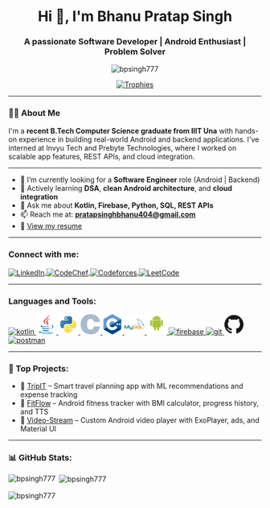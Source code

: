 <h1 align="center">Hi 👋, I'm Bhanu Pratap Singh</h1>
<h3 align="center">A passionate Software Developer | Android Enthusiast | Problem Solver</h3>

<p align="center">
  <img src="https://komarev.com/ghpvc/?username=bpsingh777&label=Profile%20views&color=0e75b6&style=flat" alt="bpsingh777" />
</p>

<p align="center">
  <a href="https://github.com/ryo-ma/github-profile-trophy">
    <img src="https://github-profile-trophy.vercel.app/?username=bpsingh777&theme=onedark&row=1&column=7" alt="Trophies" />
  </a>
</p>

---

### 👨‍💻 About Me

I'm a **recent B.Tech Computer Science graduate from IIIT Una** with hands-on experience in building real-world Android and backend applications. I've interned at Invyu Tech and Prebyte Technologies, where I worked on scalable app features, REST APIs, and cloud integration.

---

- 🔭 I’m currently looking for a **Software Engineer** role (Android | Backend)
- 🌱 Actively learning **DSA**, **clean Android architecture**, and **cloud integration**
- 💬 Ask me about **Kotlin, Firebase, Python, SQL, REST APIs**
- 📫 Reach me at: **pratapsinghbhanu404@gmail.com**
- 📝 [View my resume](https://drive.google.com/file/d/1-aubIAVqqXxwPZ-WXT4r9i5V1wNYlI-Z/view?usp=drive_link)

---

<h3 align="left">Connect with me:</h3>
<p align="left">
  <a href="https://linkedin.com/in/pr-bhanu-singh" target="blank">
    <img align="center" src="https://raw.githubusercontent.com/rahuldkjain/github-profile-readme-generator/master/src/images/icons/Social/linked-in-alt.svg" alt="LinkedIn" height="30" width="40" />
  </a>
  <a href="https://www.codechef.com/users/bhanu773" target="blank">
    <img align="center" src="https://cdn.jsdelivr.net/npm/simple-icons@3.1.0/icons/codechef.svg" alt="CodeChef" height="30" width="40" />
  </a>
  <a href="https://codeforces.com/profile/bpcode__07" target="blank">
    <img align="center" src="https://raw.githubusercontent.com/rahuldkjain/github-profile-readme-generator/master/src/images/icons/Social/codeforces.svg" alt="Codeforces" height="30" width="40" />
  </a>
  <a href="https://www.leetcode.com/bpcode__07" target="blank">
    <img align="center" src="https://raw.githubusercontent.com/rahuldkjain/github-profile-readme-generator/master/src/images/icons/Social/leet-code.svg" alt="LeetCode" height="30" width="40" />
  </a>
</p>

---

<h3 align="left">Languages and Tools:</h3>
<p align="left">
  <a href="https://kotlinlang.org" target="_blank" rel="noreferrer">
    <img src="https://www.vectorlogo.zone/logos/kotlinlang/kotlinlang-icon.svg" alt="kotlin" width="40" height="40"/>
  </a>
  <a href="https://www.oracle.com/java/" target="_blank" rel="noreferrer">
    <img src="https://raw.githubusercontent.com/devicons/devicon/master/icons/java/java-original.svg" alt="java" width="40" height="40"/>
  </a>
  <a href="https://www.python.org" target="_blank" rel="noreferrer">
    <img src="https://raw.githubusercontent.com/devicons/devicon/master/icons/python/python-original.svg" alt="python" width="40" height="40"/>
  </a>
  <a href="https://www.cprogramming.com/" target="_blank" rel="noreferrer">
    <img src="https://raw.githubusercontent.com/devicons/devicon/master/icons/c/c-original.svg" alt="c" width="40" height="40"/>
  </a>
  <a href="https://www.w3schools.com/cpp/" target="_blank" rel="noreferrer">
    <img src="https://raw.githubusercontent.com/devicons/devicon/master/icons/cplusplus/cplusplus-original.svg" alt="cplusplus" width="40" height="40"/>
  </a>
  <a href="https://www.mysql.com/" target="_blank" rel="noreferrer">
    <img src="https://raw.githubusercontent.com/devicons/devicon/master/icons/mysql/mysql-original-wordmark.svg" alt="mysql" width="40" height="40"/>
  </a>
  <a href="https://developer.android.com" target="_blank" rel="noreferrer">
    <img src="https://raw.githubusercontent.com/devicons/devicon/master/icons/android/android-original-wordmark.svg" alt="android" width="40" height="40"/>
  </a>
  <a href="https://firebase.google.com/" target="_blank" rel="noreferrer">
    <img src="https://www.vectorlogo.zone/logos/firebase/firebase-icon.svg" alt="firebase" width="40" height="40"/>
  </a>
  <a href="https://git-scm.com/" target="_blank" rel="noreferrer">
    <img src="https://www.vectorlogo.zone/logos/git-scm/git-scm-icon.svg" alt="git" width="40" height="40"/>
  </a>
  <a href="https://github.com" target="_blank" rel="noreferrer">
    <img src="https://raw.githubusercontent.com/devicons/devicon/master/icons/github/github-original.svg" alt="github" width="40" height="40"/>
  </a>
  <a href="https://www.postman.com/" target="_blank" rel="noreferrer">
    <img src="https://www.vectorlogo.zone/logos/getpostman/getpostman-icon.svg" alt="postman" width="40" height="40"/>
  </a>
</p>

---

<h3 align="left">📌 Top Projects:</h3>

- 🔗 [TripIT](https://github.com/adword01/TripIT) – Smart travel planning app with ML recommendations and expense tracking  
- 🔗 [FitFlow](https://github.com/BPSingh777/FitFlow) – Android fitness tracker with BMI calculator, progress history, and TTS  
- 🔗 [Video-Stream](https://github.com/BPSingh777/Vedio-stream) – Custom Android video player with ExoPlayer, ads, and Material UI

---

<h3 align="left">📊 GitHub Stats:</h3>

<p>
  <img align="left" src="https://github-readme-stats.vercel.app/api/top-langs?username=bpsingh777&show_icons=true&locale=en&layout=compact" alt="bpsingh777" />
</p>

<p>&nbsp;
  <img align="center" src="https://github-readme-stats.vercel.app/api?username=bpsingh777&show_icons=true&locale=en" alt="bpsingh777" />
</p>

<p>
  <img align="center" src="https://github-readme-streak-stats.herokuapp.com/?user=bpsingh777&" alt="bpsingh777" />
</p>
